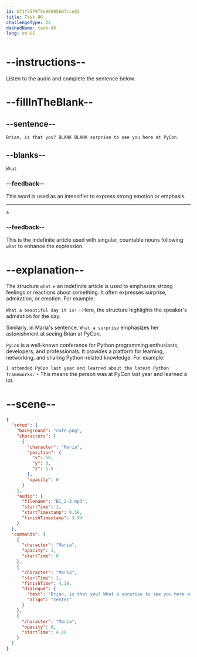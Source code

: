 ```yaml
---
id: 671f7579f5e0000560fcce55
title: Task 86
challengeType: 22
dashedName: task-86
lang: en-US
---
```


<!-- (Audio) Maria: Brian, is that you? What a surprise to see you here at PyCon. -->

# --instructions--

Listen to the audio and complete the sentence below.

# --fillInTheBlank--

## --sentence--

`Brian, is that you? BLANK BLANK surprise to see you here at PyCon.`

## --blanks--

`What`

### --feedback--

This word is used as an intensifier to express strong emotion or emphasis.

---

`a`

### --feedback--

This is the indefinite article used with singular, countable nouns following `what` to enhance the expression.

# --explanation--

The structure `what` + an indefinite article is used to emphasize strong feelings or reactions about something. It often expresses surprise, admiration, or emotion. For example: 

`What a beautiful day it is!` - Here, the structure highlights the speaker's admiration for the day. 

Similarly, in Maria's sentence, `What a surprise` emphasizes her astonishment at seeing Brian at PyCon.  

`PyCon` is a well-known conference for Python programming enthusiasts, developers, and professionals. It provides a platform for learning, networking, and sharing Python-related knowledge.  For example: 

`I attended PyCon last year and learned about the latest Python frameworks.` - This means the person was at PyCon last year and learned a lot. 

# --scene--

```json
{
  "setup": {
    "background": "cafe.png",
    "characters": [
      {
        "character": "Maria",
        "position": {
          "x": 50,
          "y": 0,
          "z": 1.5
        },
        "opacity": 0
      }
    ],
    "audio": {
      "filename": "B1_2-3.mp3",
      "startTime": 1,
      "startTimestamp": 0.56,
      "finishTimestamp": 3.94
    }
  },
  "commands": [
    {
      "character": "Maria",
      "opacity": 1,
      "startTime": 0
    },
    {
      "character": "Maria",
      "startTime": 1,
      "finishTime": 4.38,
      "dialogue": {
        "text": "Brian, is that you? What a surprise to see you here at PyCon.",
        "align": "center"
      }
    },
    {
      "character": "Maria",
      "opacity": 0,
      "startTime": 4.88
    }
  ]
}
```
